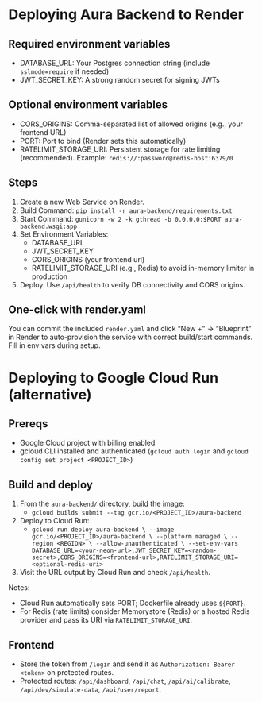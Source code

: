 # Deploying Aura Backend to Render

## Required environment variables
- DATABASE_URL: Your Postgres connection string (include `sslmode=require` if needed)
- JWT_SECRET_KEY: A strong random secret for signing JWTs

## Optional environment variables
- CORS_ORIGINS: Comma-separated list of allowed origins (e.g., your frontend URL)
- PORT: Port to bind (Render sets this automatically)
- RATELIMIT_STORAGE_URI: Persistent storage for rate limiting (recommended). Example: `redis://:password@redis-host:6379/0`

## Steps
1. Create a new Web Service on Render.
2. Build Command: `pip install -r aura-backend/requirements.txt`
3. Start Command: `gunicorn -w 2 -k gthread -b 0.0.0.0:$PORT aura-backend.wsgi:app`
4. Set Environment Variables:
   - DATABASE_URL
   - JWT_SECRET_KEY
   - CORS_ORIGINS (your frontend url)
   - RATELIMIT_STORAGE_URI (e.g., Redis) to avoid in-memory limiter in production
5. Deploy. Use `/api/health` to verify DB connectivity and CORS origins.

## One-click with render.yaml
You can commit the included `render.yaml` and click “New +” → “Blueprint” in Render to auto-provision the service with correct build/start commands. Fill in env vars during setup.

# Deploying to Google Cloud Run (alternative)

## Prereqs
- Google Cloud project with billing enabled
- gcloud CLI installed and authenticated (`gcloud auth login` and `gcloud config set project <PROJECT_ID>`)

## Build and deploy
1. From the `aura-backend/` directory, build the image:
   - `gcloud builds submit --tag gcr.io/<PROJECT_ID>/aura-backend`
2. Deploy to Cloud Run:
   - `gcloud run deploy aura-backend \
      --image gcr.io/<PROJECT_ID>/aura-backend \
      --platform managed \
      --region <REGION> \
      --allow-unauthenticated \
      --set-env-vars DATABASE_URL=<your-neon-url>,JWT_SECRET_KEY=<random-secret>,CORS_ORIGINS=<frontend-url>,RATELIMIT_STORAGE_URI=<optional-redis-uri>`
3. Visit the URL output by Cloud Run and check `/api/health`.

Notes:
- Cloud Run automatically sets PORT; Dockerfile already uses `${PORT}`.
- For Redis (rate limits) consider Memorystore (Redis) or a hosted Redis provider and pass its URI via `RATELIMIT_STORAGE_URI`.

## Frontend
- Store the token from `/login` and send it as `Authorization: Bearer <token>` on protected routes.
- Protected routes: `/api/dashboard`, `/api/chat`, `/api/ai/calibrate`, `/api/dev/simulate-data`, `/api/user/report`.
